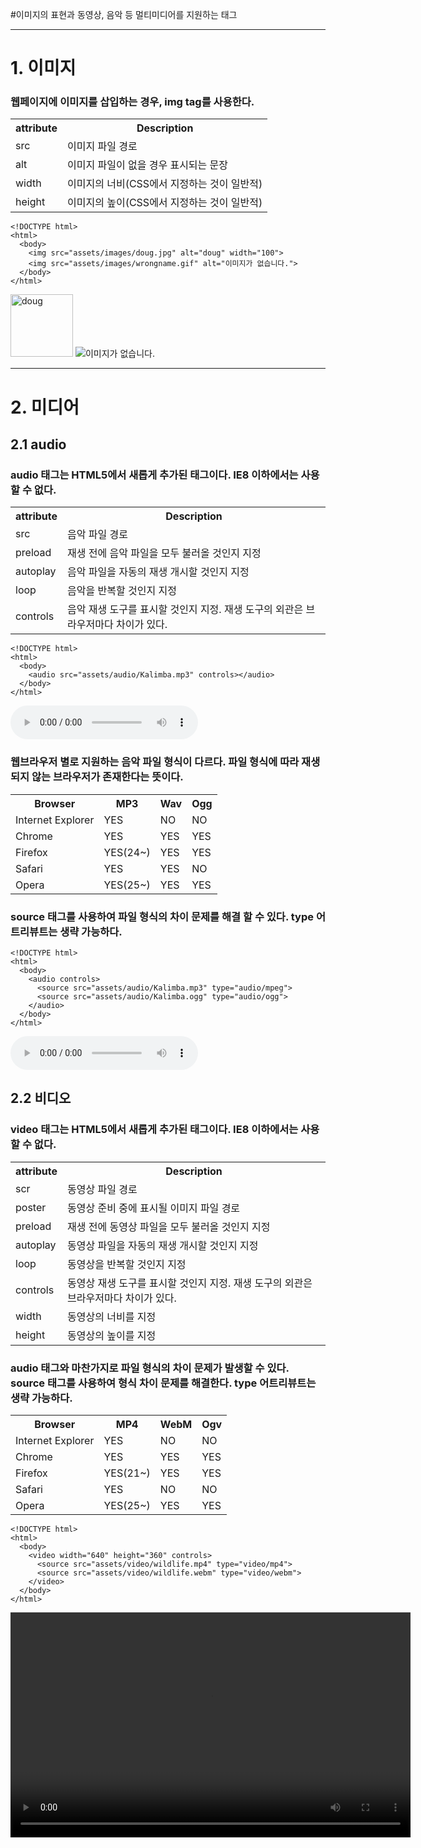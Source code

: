 #이미지의 표현과 동영상, 음악 등 멀티미디어를 지원하는 태그

<hr>

# 1. 이미지
### 웹페이지에 이미지를 삽입하는 경우, img tag를 사용한다.

<table>
    <tr>
        <th>attribute</th>
        <th>Description</th>
    </tr>
    <tr>
        <td>src</td>
        <td>이미지 파일 경로</td>
    </tr>
    <tr>
        <td>alt</td>
        <td>이미지 파일이 없을 경우 표시되는 문장</td>
    </tr>
    <tr>
        <td>width</td>
        <td>이미지의 너비(CSS에서 지정하는 것이 일반적)</td>
    </tr>
    <tr>
        <td>height</td>
        <td>이미지의 높이(CSS에서 지정하는 것이 일반적)</td>
    </tr>
</table>

```angular2html
<!DOCTYPE html>
<html>
  <body>
    <img src="assets/images/doug.jpg" alt="doug" width="100">
    <img src="assets/images/wrongname.gif" alt="이미지가 없습니다.">
  </body>
</html>
```

<!DOCTYPE html>
<html>
  <body>
    <img src="https://poiemaweb.com/assets/images/doug.jpg" alt="doug" width="100">
    <img src="assets/images/wrongname.gif" alt="이미지가 없습니다.">
  </body>
</html>

<hr>

# 2. 미디어

## 2.1 audio

### audio 태그는 HTML5에서 새롭게 추가된 태그이다. IE8 이하에서는 사용할 수 없다.


<table>
    <tr>
        <th>attribute</th>
        <th>Description</th>
    </tr>
    <tr>
        <td>src</td>
        <td>음악 파일 경로</td>
    </tr>
    <tr>
        <td>preload</td>
        <td>재생 전에 음악 파일을 모두 불러올 것인지 지정</td>
    </tr>
    <tr>
        <td>autoplay</td>
        <td>음악 파일을 자동의 재생 개시할 것인지 지정</td>
    </tr>
    <tr>
        <td>loop</td>
        <td>음악을 반복할 것인지 지정</td>
    </tr>
    <tr>
        <td>controls</td>
        <td>음악 재생 도구를 표시할 것인지 지정. 재생 도구의 외관은 브라우저마다 차이가 있다.</td>
    </tr>
</table>

```angular2html
<!DOCTYPE html>
<html>
  <body>
    <audio src="assets/audio/Kalimba.mp3" controls></audio>
  </body>
</html>
```
<!DOCTYPE html>
<html>
  <body>
    <audio src="assets/audio/Kalimba.mp3" controls></audio>
  </body>
</html>

### 웹브라우저 별로 지원하는 음악 파일 형식이 다르다. 파일 형식에 따라 재생되지 않는 브라우저가 존재한다는 뜻이다.

<table>
    <tr>
        <th>Browser</th>
        <th>MP3</th>
        <th>Wav</th>
        <th>Ogg</th>
    </tr>
    <tr>
        <td>Internet Explorer</td>
        <td>YES</td>
        <td>NO</td>
        <td>NO</td>
    </tr>
    <tr>
        <td>Chrome</td>
        <td>YES</td>
        <td>YES</td>
        <td>YES</td>
    </tr>
    <tr>
        <td>Firefox</td>
        <td>YES(24~)</td>
        <td>YES</td>
        <td>YES</td>
    </tr>
    <tr>
        <td>Safari</td>
        <td>YES</td>
        <td>YES</td>
        <td>NO</td>
    </tr>
    <tr>
        <td>Opera</td>
        <td>YES(25~)</td>
        <td>YES</td>
        <td>YES</td>
    </tr>
</table>

### source 태그를 사용하여 파일 형식의 차이 문제를 해결 할 수 있다. type 어트리뷰트는 생략 가능하다.

```angular2html
<!DOCTYPE html>
<html>
  <body>
    <audio controls>
      <source src="assets/audio/Kalimba.mp3" type="audio/mpeg">
      <source src="assets/audio/Kalimba.ogg" type="audio/ogg">
    </audio>
  </body>
</html>
```
<!DOCTYPE html>
<html>
  <body>
    <audio controls>
      <source src="assets/audio/Kalimba.mp3" type="audio/mpeg">
      <source src="assets/audio/Kalimba.ogg" type="audio/ogg">
    </audio>
  </body>
</html>

## 2.2 비디오

### video 태그는 HTML5에서 새롭게 추가된 태그이다. IE8 이하에서는 사용할 수 없다.


<table>
    <tr>
        <th>attribute</th>
        <th>Description</th>
    </tr>
    <tr>
        <td>scr</td>
        <td>동영상 파일 경로</td>
    </tr>
    <tr>
        <td>poster</td>
        <td>동영상 준비 중에 표시될 이미지 파일 경로</td>
    </tr>
    <tr>
        <td>preload</td>
        <td>재생 전에 동영상 파일을 모두 불러올 것인지 지정</td>
    </tr>
    <tr>
        <td>autoplay</td>
        <td>동영상 파일을 자동의 재생 개시할 것인지 지정</td>
    </tr>
    <tr>
        <td>loop</td>
        <td>동영상을 반복할 것인지 지정</td>
    </tr>
    <tr>
        <td>controls</td>
        <td>동영상 재생 도구를 표시할 것인지 지정. 재생 도구의 외관은 브라우저마다 차이가 있다.</td>
    </tr>
    <tr>
        <td>width</td>
        <td>동영상의 너비를 지정</td>
    </tr>
    <tr>
        <td>height</td>
        <td>동영상의 높이를 지정</td>
    </tr>
</table>

### audio 태그와 마찬가지로 파일 형식의 차이 문제가 발생할 수 있다. source 태그를 사용하여 형식 차이 문제를 해결한다. type 어트리뷰트는 생략 가능하다.

<table>
    <tr>
        <th>Browser</th>
        <th>MP4</th>
        <th>WebM</th>
        <th>Ogv</th>
    </tr>
    <tr>
        <td>Internet Explorer</td>
        <td>YES</td>
        <td>NO</td>
        <td>NO</td>
    </tr>
    <tr>
        <td>Chrome</td>
        <td>YES</td>
        <td>YES</td>
        <td>YES</td>
    </tr>
    <tr>
        <td>Firefox</td>
        <td>YES(21~)</td>
        <td>YES</td>
        <td>YES</td>
    </tr>
    <tr>
        <td>Safari</td>
        <td>YES</td>
        <td>NO</td>
        <td>NO</td>
    </tr>
    <tr>
        <td>Opera</td>
        <td>YES(25~)</td>
        <td>YES</td>
        <td>YES</td>
    </tr>
</table>

```angular2html
<!DOCTYPE html>
<html>
  <body>
    <video width="640" height="360" controls>
      <source src="assets/video/wildlife.mp4" type="video/mp4">
      <source src="assets/video/wildlife.webm" type="video/webm">
    </video>
  </body>
</html>
```
<!DOCTYPE html>
<html>
  <body>
    <video width="640" height="360" controls>
      <source src="assets/video/wildlife.mp4" type="video/mp4">
      <source src="assets/video/wildlife.webm" type="video/webm">
    </video>
  </body>
</html>
